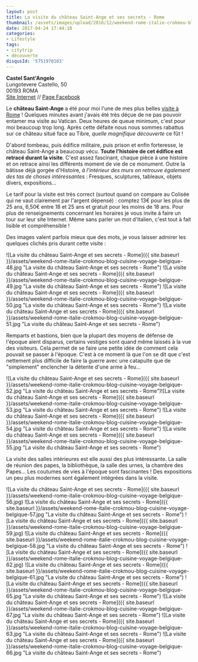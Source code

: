 ```yaml
---
layout: post
title: La visite du château Saint-Ange et ses secrets - Rome
thumbnail: /assets/images/upload/2016/12/weekend-rome-italie-crokmou-blog-cuisine-voyage-belgique-61.jpg
date: 2017-04-24 17:44:18
categories: 
- Lifestyle
tags: 
- citytrip
- découverte
disqusId: '5751970103'
---
```


**Castel Sant'Angelo**  
Lungotevere Castello, 50  
00193 ROMA  
[Site Internet](http://castelsantangelo.beniculturali.it/) // [Page Facebook](https://www.facebook.com/Museo-Nazionale-di-Castel-SantAngelo-419533098197881/)

Le **château Saint-Ange** a été pour moi l'une de mes plus belles [visite à Rome](http://www.crokmou.com/2017/01/citytrip-a-rome-italie) ! Quelques minutes avant j'avais été très déçue de ne pas pouvoir entamer ma visite au Vatican. Deux heures de queue minimum, c'est pour moi beaucoup trop long. Après cette défaite nous nous sommes rabattus sur ce château situé face au Tibre, _quelle magnifique découverte_ ce fût !

D'abord tombeau, puis édifice militaire, puis prison et enfin forteresse, le château Saint-Ange a beaucoup vécu. **Toute l'histoire de cet édifice est retracé durant la visite**. C'est assez fascinant, chaque pièce à une histoire et on retrace ainsi les différents moment de vie de ce monument. Outre la bâtisse déjà gorgée d'Histoire, _à l'intérieur des murs on retrouve également des tas de choses intéressantes_ : Fresques, sculptures, tableaux, objets divers, expositions...

Le tarif pour la visite est très correct (surtout quand on compare au Colisée qui ne vaut clairement par l'argent dépensé) : comptez 13€ pour les plus de 25 ans, 6,50€ entre 18 et 25 ans et gratuit pour les moins de 18 ans. Pour plus de renseignements concernant les horaires je vous invite à faire un tour sur leur site Internet. Même sans parler un mot d'Italien, c'est tout à fait lisible et compréhensible !

Des images valent parfois mieux que des mots, je vous laisser admirer les quelques clichés pris durant cette visite :

![La visite du château Saint-Ange et ses secrets - Rome]({{ site.baseurl }}/assets/weekend-rome-italie-crokmou-blog-cuisine-voyage-belgique-48.jpg "La visite du château Saint-Ange et ses secrets - Rome") ![La visite du château Saint-Ange et ses secrets - Rome]({{ site.baseurl }}/assets/weekend-rome-italie-crokmou-blog-cuisine-voyage-belgique-49.jpg "La visite du château Saint-Ange et ses secrets - Rome") ![La visite du château Saint-Ange et ses secrets - Rome]({{ site.baseurl }}/assets/weekend-rome-italie-crokmou-blog-cuisine-voyage-belgique-50.jpg "La visite du château Saint-Ange et ses secrets - Rome") ![La visite du château Saint-Ange et ses secrets - Rome]({{ site.baseurl }}/assets/weekend-rome-italie-crokmou-blog-cuisine-voyage-belgique-51.jpg "La visite du château Saint-Ange et ses secrets - Rome")

Remparts et bastions, bien que la plupart des moyens de défense de l'époque aient disparus, certains vestiges sont quand même laissés à la vue des visiteurs. Cela permet de se faire une petite idée de comment cela pouvait se passer à l'époque. C'est à ce moment là que l'on se dit que c'est nettement plus difficile de faire la guerre avec une catapulte que de "simplement" enclencher la détente d'une arme à feu...

![La visite du château Saint-Ange et ses secrets - Rome]({{ site.baseurl }}/assets/weekend-rome-italie-crokmou-blog-cuisine-voyage-belgique-52.jpg "La visite du château Saint-Ange et ses secrets - Rome")![La visite du château Saint-Ange et ses secrets - Rome]({{ site.baseurl }}/assets/weekend-rome-italie-crokmou-blog-cuisine-voyage-belgique-53.jpg "La visite du château Saint-Ange et ses secrets - Rome") ![La visite du château Saint-Ange et ses secrets - Rome]({{ site.baseurl }}/assets/weekend-rome-italie-crokmou-blog-cuisine-voyage-belgique-54.jpg "La visite du château Saint-Ange et ses secrets - Rome") ![La visite du château Saint-Ange et ses secrets - Rome]({{ site.baseurl }}/assets/weekend-rome-italie-crokmou-blog-cuisine-voyage-belgique-55.jpg "La visite du château Saint-Ange et ses secrets - Rome")

La visite des salles intérieures est elle aussi des plus intéressante. La salle de réunion des papes, la bibliothèque, la salle des urnes, la chambre des Papes... Les coutumes de vies à l'époque sont fascinantes ! Des expositions un peu plus modernes sont également intégrées dans la visite.

![La visite du château Saint-Ange et ses secrets - Rome]({{ site.baseurl }}/assets/weekend-rome-italie-crokmou-blog-cuisine-voyage-belgique-56.jpg) ![La visite du château Saint-Ange et ses secrets - Rome]({{ site.baseurl }}/assets/weekend-rome-italie-crokmou-blog-cuisine-voyage-belgique-57.jpg "La visite du château Saint-Ange et ses secrets - Rome") ![La visite du château Saint-Ange et ses secrets - Rome]({{ site.baseurl }}/assets/weekend-rome-italie-crokmou-blog-cuisine-voyage-belgique-59.jpg) ![La visite du château Saint-Ange et ses secrets - Rome]({{ site.baseurl }}/assets/weekend-rome-italie-crokmou-blog-cuisine-voyage-belgique-58.jpg "La visite du château Saint-Ange et ses secrets - Rome") ![La visite du château Saint-Ange et ses secrets - Rome]({{ site.baseurl }}/assets/weekend-rome-italie-crokmou-blog-cuisine-voyage-belgique-62.jpg) ![La visite du château Saint-Ange et ses secrets - Rome]({{ site.baseurl }}/assets/weekend-rome-italie-crokmou-blog-cuisine-voyage-belgique-61.jpg "La visite du château Saint-Ange et ses secrets - Rome") ![La visite du château Saint-Ange et ses secrets - Rome]({{ site.baseurl }}/assets/weekend-rome-italie-crokmou-blog-cuisine-voyage-belgique-65.jpg "La visite du château Saint-Ange et ses secrets - Rome") ![La visite du château Saint-Ange et ses secrets - Rome]({{ site.baseurl }}/assets/weekend-rome-italie-crokmou-blog-cuisine-voyage-belgique-67.jpg "La visite du château Saint-Ange et ses secrets - Rome") ![La visite du château Saint-Ange et ses secrets - Rome]({{ site.baseurl }}/assets/weekend-rome-italie-crokmou-blog-cuisine-voyage-belgique-63.jpg "La visite du château Saint-Ange et ses secrets - Rome") ![La visite du château Saint-Ange et ses secrets - Rome]({{ site.baseurl }}/assets/weekend-rome-italie-crokmou-blog-cuisine-voyage-belgique-66.jpg "La visite du château Saint-Ange et ses secrets - Rome")